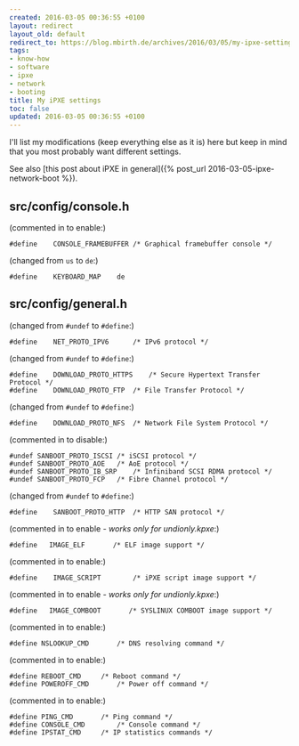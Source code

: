 ```yaml
---
created: 2016-03-05 00:36:55 +0100
layout: redirect
layout_old: default
redirect_to: https://blog.mbirth.de/archives/2016/03/05/my-ipxe-settings.html
tags:
- know-how
- software
- ipxe
- network
- booting
title: My iPXE settings
toc: false
updated: 2016-03-05 00:36:55 +0100
---
```


I'll list my modifications (keep everything else as it is) here but keep in mind that you most probably want
different settings.

See also [this post about iPXE in general]({% post_url 2016-03-05-ipxe-network-boot %}).

src/config/console.h
--------------------

(commented in to enable:)

    #define    CONSOLE_FRAMEBUFFER /* Graphical framebuffer console */

(changed from `us` to `de`:)

    #define    KEYBOARD_MAP    de


src/config/general.h
--------------------

(changed from `#undef` to `#define`:)  

    #define    NET_PROTO_IPV6      /* IPv6 protocol */

(changed from `#undef` to `#define`:)  

    #define    DOWNLOAD_PROTO_HTTPS    /* Secure Hypertext Transfer Protocol */
    #define    DOWNLOAD_PROTO_FTP  /* File Transfer Protocol */

(changed from `#undef` to `#define`:)  

    #define    DOWNLOAD_PROTO_NFS  /* Network File System Protocol */

(commented in to disable:)  

    #undef SANBOOT_PROTO_ISCSI /* iSCSI protocol */
    #undef SANBOOT_PROTO_AOE   /* AoE protocol */
    #undef SANBOOT_PROTO_IB_SRP    /* Infiniband SCSI RDMA protocol */
    #undef SANBOOT_PROTO_FCP   /* Fibre Channel protocol */

(changed from `#undef` to `#define`:)  

    #define    SANBOOT_PROTO_HTTP  /* HTTP SAN protocol */

(commented in to enable - *works only for undionly.kpxe*:)  

    #define   IMAGE_ELF       /* ELF image support */
    
(commented in to enable:)  

    #define    IMAGE_SCRIPT        /* iPXE script image support */

(commented in to enable - *works only for undionly.kpxe*:)  

    #define   IMAGE_COMBOOT       /* SYSLINUX COMBOOT image support */

(commented in to enable:)

    #define NSLOOKUP_CMD       /* DNS resolving command */

(commented in to enable:)

    #define REBOOT_CMD     /* Reboot command */
    #define POWEROFF_CMD       /* Power off command */

(commented in to enable:)

    #define PING_CMD       /* Ping command */
    #define CONSOLE_CMD        /* Console command */
    #define IPSTAT_CMD     /* IP statistics commands */